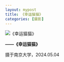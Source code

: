 ```yaml
---
layout: mypost
title: 《幸运猫猫》
categories: [摄影]
---
```

![《幸运猫猫》](《幸运猫猫》.jpeg)

**——《幸运猫猫》**

摄于南京大学，2024.05.04